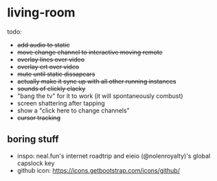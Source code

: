 # living-room
todo: 
- ~~add audio to static~~
- ~~move change channel to interactive moving remote~~
- ~~overlay lines over video~~
- ~~overlay crt over video~~
- ~~mute until static dissapears~~
- ~~actually make it sync up with all other running instances~~
- ~~sounds of clickly clacky~~
- "bang the tv" for it to work (it will spontaneously combust)
- screen shattering after tapping
- show a "click here to change channels"
- ~~cursor tracking~~

## boring stuff
- inspo: neal.fun's internet roadtrip and eieio (@nolenroyalty)'s global capslock key
- github icon: https://icons.getbootstrap.com/icons/github/